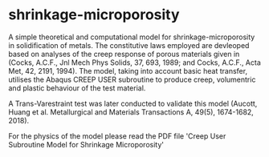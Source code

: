 # shrinkage-microporosity
A simple theoretical and computational model for shrinkage-microporosity in solidification of metals. The constitutive laws employed are devleoped based on analyses of the creep response of porous materials given in (Cocks, A.C.F., Jnl Mech Phys Solids, 37, 693, 1989; and Cocks, A.C.F., Acta Met, 42, 2191, 1994). The model, taking into account basic heat transfer, utilises the Abaqus CREEP USER subroutine to produce creep, volumentric and plastic behaviour of the test material. 

A Trans-Varestraint test was later conducted to validate this model (Aucott, Huang et al. Metallurgical and Materials Transactions A, 49(5), 1674-1682, 2018).

For the physics of the model please read the PDF file 'Creep User Subroutine Model for Shrinkage Microporosity'
